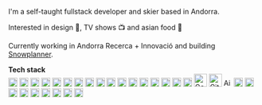 I'm a self-taught fullstack developer and skier based in Andorra.  

Interested in design :art:, TV shows :tv: and asian food :ramen:

Currently working in Andorra Recerca + Innovació and building [Snowplanner](https://www.snowplanner.tech).

**Tech stack**  
<img src="https://emojis.slackmojis.com/emojis/images/1643514058/151/javascript.png" title="Javascript" height="18"> <!--
--><img src="https://emojis.slackmojis.com/emojis/images/1643514173/1383/typescript.png" title="Typescript" height="18">
<img src="https://emojis.slackmojis.com/emojis/images/1643514187/1537/vue.png" title="Vue.js" height="18">
<img src="https://emojis.slackmojis.com/emojis/images/1643514110/703/sass.png" title="Sass (SCSS)" height="18">
<img src="https://emojis.slackmojis.com/emojis/images/1643514460/4425/nodejs.png" title="Node.js" height="18">
<img src="https://emojis.slackmojis.com/emojis/images/1643514187/1539/express.png" title="Express.js" height="18">
<img src="https://emojis.slackmojis.com/emojis/images/1643514480/4637/processing.png" title="Processing" height="18">
<img src="https://emojis.slackmojis.com/emojis/images/1634316329/49866/vite.png" title="Vite" height="18">
<img src="https://emojis.slackmojis.com/emojis/images/1643514447/4295/jest.png" title="Jest" height="18">
<img src="https://emojis.slackmojis.com/emojis/images/1643514155/1163/redis.gif" title="Redis" height="18">
<img src="https://emojis.slackmojis.com/emojis/images/1643514462/4439/mysql.png" title="MySQL" height="18">
<img src="https://emojis.slackmojis.com/emojis/images/1643514064/198/postgresql.png" title="PostgreSQL" height="18">
<img src="https://emojis.slackmojis.com/emojis/images/1643514495/4793/sqlite.png" title="SQLite" height="18">
<img src="https://emojis.slackmojis.com/emojis/images/1643514905/9226/mongo_db.png" title="MongoDB" height="18">
<img src="https://emojis.slackmojis.com/emojis/images/1643514729/7347/docker.png" title="Docker" height="18">
<img src="https://emojis.slackmojis.com/emojis/images/1646908966/55908/raspberry-pi.png" title="Raspberry Pi" height="18">
<img src="https://emojis.slackmojis.com/emojis/images/1643514158/1194/arduino.png" title="Arduino" height="18">
<img src="https://emojis.slackmojis.com/emojis/images/1653455112/59358/gcp.png" title="Google Cloud Platform" height="26">
<img src="https://emojis.slackmojis.com/emojis/images/1643514069/257/github.png" title="Github" height="26">
<img src="https://emojis.slackmojis.com/emojis/images/1643514845/8575/airtable.png" title="Airtable" height="16">
<img src="https://emojis.slackmojis.com/emojis/images/1643514312/2833/netlify.png" title="Netlify" height="18">
<img src="https://emojis.slackmojis.com/emojis/images/1643514156/1172/sentry.png" title="Sentry" height="18">
<img src="https://emojis.slackmojis.com/emojis/images/1648478684/56781/notion.png" title="Notion" height="18">
<img src="https://emojis.slackmojis.com/emojis/images/1643514059/160/trello.png" title="Trello" height="18">
<img src="https://emojis.slackmojis.com/emojis/images/1643514881/8944/vscode.png" title="VSCode" height="18">
<img src="https://emojis.slackmojis.com/emojis/images/1643514063/190/photoshop.png" title="Photoshop" height="18">
<img src="https://emojis.slackmojis.com/emojis/images/1643514526/5206/slack.png" title="Slack" height="18">
<img src="https://emojis.slackmojis.com/emojis/images/1645487612/53766/qgis.png" title="QGIS" height="18">
<img src="https://emojis.slackmojis.com/emojis/images/1643514486/4705/postman.png" title="Postman" height="18">

